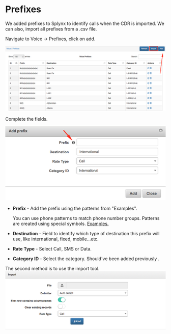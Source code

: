 Prefixes
========

We added prefixes to Splynx to identify calls when the CDR is imported. We can also, import all prefixes from a .csv file.

Navigate to Voice → Prefixes, click on add.

![Add prefixes](./add_prefixes.png)

Complete the fields.

![Create prefixes](./create_prefixes.png)

* **Prefix** - Add the prefix using the patterns from "Examples".

  You can use phone patterns to match phone number groups.
  Patterns are created using special symbols. [Examples.](voice/prefixes/examples/examples.md)

* **Destination** - Field to identify which type of destination this prefix will use, like international, fixed, mobile...etc.


* **Rate Type** - Select Call, SMS or Data.


* **Category ID** - Select the category. Should've been added previously .


The second method is to use the import tool.
![Import tool](./import.png)
